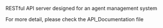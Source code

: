 RESTful API server designed for an agent management system

For more detail, please check the API_Documentation file
